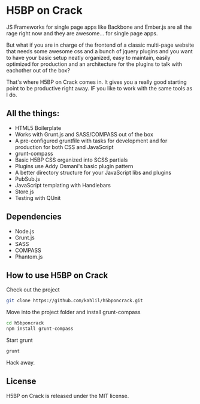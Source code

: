 # H5BP on Crack

JS Frameworks for single page apps like Backbone and Ember.js are all the rage right now and they are awesome... for single page apps.

But what if you are in charge of the frontend of a classic multi-page website that needs some awesome css and a bunch of jquery plugins and you want to have your basic setup neatly organized, easy to maintain, easily optimized for production and an architecture for the plugins to talk with eachother out of the box?

That's where H5BP on Crack comes in. It gives you a really good starting point to be productive right away. IF you like to work with the same tools as I do.

## All the things:

* HTML5 Boilerplate
* Works with Grunt.js and SASS/COMPASS out of the box
* A pre-configured gruntfile with tasks for development and for production for both CSS and JavaScript
* grunt-compass
* Basic H5BP CSS organized into SCSS partials
* Plugins use Addy Osmani's basic plugin pattern
* A better directory structure for your JavaScript libs and plugins
* PubSub.js
* JavaScript templating with Handlebars
* Store.js
* Testing with QUnit

## Dependencies

* Node.js
* Grunt.js
* SASS
* COMPASS
* Phantom.js

## How to use H5BP on Crack

Check out the project

```bash
git clone https://github.com/kahlil/h5bponcrack.git
```

Move into the project folder and install grunt-compass

```bash
cd h5bponcrack
npm install grunt-compass
```

Start grunt

```bash
grunt
```

Hack away.

## License
H5BP on Crack is released under the MIT license.

